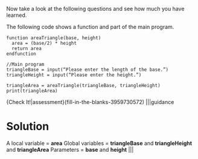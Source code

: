 Now take a look at the following questions and see how much you have learned.

The following code shows a function and part of the main program.
```
function areaTriangle(base, height)
  area = (base/2) * height
  return area
endfunction

//Main program
triangleBase = input(“Please enter the length of the base.”)
triangleHeight = input(“Please enter the height.”)

triangleArea = areaTriangle(triangleBase, triangleHeight)
print(triangleArea)
```
{Check It!|assessment}(fill-in-the-blanks-3959730572)
|||guidance
# Solution
A local variable = **area**
Global variables = **triangleBase** and **triangleHeight** and **triangleArea**
Parameters = **base** and **height**
|||

